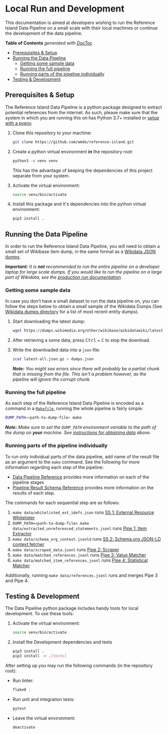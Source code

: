 # Local Run and Development

This documentation is aimed at developers wishing to run the Reference Island Data Pipeline on a small scale with their local machines or continue the development of the data pipeline.

<!-- START doctoc generated TOC please keep comment here to allow auto update -->
<!-- DON'T EDIT THIS SECTION, INSTEAD RE-RUN doctoc TO UPDATE -->

**Table of Contents**  *generated with [DocToc](https://github.com/thlorenz/doctoc)*


- [Prerequisites & Setup](#prerequisites--setup)
- [Running the Data Pipeline](#running-the-data-pipeline)
  - [Getting some sample data](#getting-some-sample-data)
  - [Running the full pipeline](#running-the-full-pipeline)
  - [Running parts of the pipeline individually](#running-parts-of-the-pipeline-individually)
- [Testing & Development](#testing--development)

<!-- END doctoc generated TOC please keep comment here to allow auto update -->

## Prerequisites & Setup

The Reference Island Data Pipeline is a python package designed to extract potential references from the internet. As such, please make sure that the system in which you are running this on has Python 3.7+ installed or [setup with a pyenv](https://www.freecodecamp.org/news/manage-multiple-python-versions-and-virtual-environments-venv-pyenv-pyvenv-a29fb00c296f/).

1. Clone this repository to your machine:

    ```bash
    git clone https://github.com/wmde/reference-island.git
    ```

2. Create a python virtual environment **in** the repository root:

    ```bash
    python3 -m venv venv
    ```

    This has the advantage of keeping the dependencies of this project separate from your system.

3. Activate the virtual environment:

    ```bash
    source venv/bin/activate
    ```

4. Install this package and it's dependencies into the python virtual environment:

    ```bash
    pip3 install .
    ```

## Running the Data Pipeline

In order to run the Reference Island Data Pipeline, you will need to obtain a small set of Wikibase item dump, in the same format as a [Wikidata JSON dumps](https://www.wikidata.org/wiki/Wikidata:Database_download#JSON_dumps_(recommended)). 

_**Important:** It is **not** recommended to run the entire pipeline on a developer laptop for large scale dumps. If you would like to run the pipeline on a large part of Wikidata, see the [production run documentation](production-run.md)._

### Getting some sample data

In case you don't have a small dataset to run the data pipeline on, you can follow the steps below to obtain a small sample of the Wikidata Dumps (See [Wikidata dumps directory](https://dumps.wikimedia.org/other/wikibase/wikidatawiki/) for a list of most recent entity dumps). 

1. Start downloading the latest dump:

   ```bash
   wget https://dumps.wikimedia.org/other/wikibase/wikidatawiki/latest-all.json.gz
   ```

2. After retrieving a some data, press <kbd>Ctrl</kbd> + <kbd>C</kbd> to stop the download.

3. Write the downloaded data into a `json` file:

   ```bash
   zcat latest-all.json.gz > dumps.json
   ```

   _**Note:** You might see errors since there will probably be a partial chunk that is missing from the file. This isn't a problem however, as the pipeline will ignore the corrupt chunk._

### Running the full pipeline

As each step of the Reference Island Data Pipeline is encoded as a command in a [`Makefile`](../Makefile), running the whole pipeline is fairly simple:

```bash
DUMP_PATH=<path-to-dump-file> make
```

_**Note:** Make sure to set the `DUMP_PATH`  environment variable to the path of the dump on **your** machine. See [instructions for obtaining data](#getting-some-sample-data) above._

### Running parts of the pipeline individually

To run only individual parts of the data pipeline, add name of the result file as an argument to the `make` command. See the following for more information regarding each step of the pipeline:

*  [Data Pipeline Reference](pipeline.md) provides more information on each of the pipeline stages
*  [Pipeline Result Schema Reference](result.md) provides more information  on the results of each step.

The commands for each sequential step are as follows:

1. `make data/whitelisted_ext_idefs.json` runs [SS 1: External Resource Whitelister](pipeline.md#ss-1-external-resource-whitelister)
2. `DUMP_PATH=<path-to-dump-file> make data/extracted_unreferenced_statements.jsonl` runs [Pipe 1: Item Extractor](pipeline.md#pipe-1-item-extractor)
3. `make data/schema_org_context.jsonld` runs [SS 2: Schema.org JSON-LD context fetcher](pipeline.md#ss-2-schemaorg-json-ld-context-fetcher)
4. `make data/scraped_data.jsonl` runs [Pipe 2: Scraper](pipeline.md#pipe-2-scraper)
5. `make data/matched_references.jsonl` runs [Pipe 3: Value Matcher](pipeline.md#pipe-3-value-matcher)
6. `make data/matched_item_references.jsonl` runs [Pipe 4: Statistical Matcher](pipeline.md#pipe-4-statistical-matcher)

Additionally, running `make data/references.jsonl` runs and merges Pipe 3 and Pipe 4.

## Testing & Development

The Data Pipeline python package includes handy tools for local development. To use these tools:

1. Activate the virtual environment:

   ```bash
   source venv/bin/activate
   ```

2. Install the Development dependencies and tests

   ```bash
   pip3 install .
   pip3 install -e .[tests]
   ```

After setting up you may run the following commands (in the repository root):

* Run linter:

  ```bash
  flake8 .
  ```

* Run unit and integration tests:

  ```bash
  pytest
  ```

* Leave the virtual environment:

  ```bash
  deactivate
  ```

